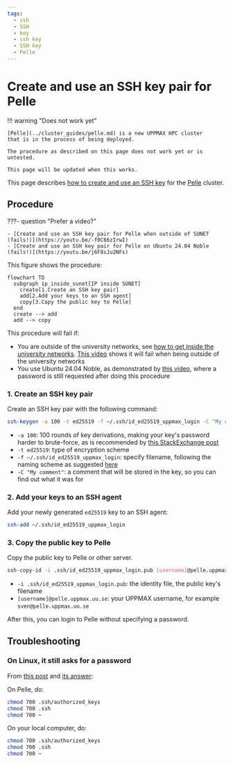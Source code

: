 ```yaml
---
tags:
  - ssh
  - SSH
  - key
  - ssh key
  - SSH key
  - Pelle
---
```


# Create and use an SSH key pair for Pelle

!!! warning "Does not work yet"

    [Pelle](../cluster_guides/pelle.md) is a new UPPMAX HPC cluster
    that is in the process of being deployed.

    The procedure as described on this page does not work yet or is untested.

    This page will be updated when this works.

This page describes [how to create and use an SSH key](ssh_key_use.md)
for the [Pelle](../cluster_guides/pelle.md) cluster.

## Procedure

???- question "Prefer a video?"

    - [Create and use an SSH key pair for Pelle when outside of SUNET (fails!)](https://youtu.be/-f0C66zIrwI)
    - [Create and use an SSH key pair for Pelle on Ubuntu 24.04 Noble (fails!)](https://youtu.be/j6F8sJu2NFs)

This figure shows the procedure:

```mermaid
flowchart TD
  subgraph ip_inside_sunet[IP inside SUNET]
    create[1.Create an SSH key pair]
    add[2.Add your keys to an SSH agent]
    copy[3.Copy the public key to Pelle]
  end
  create --> add
  add --> copy
```

This procedure will fail if:

- You are outside of the university networks,
  see [how to get inside the university networks](../getting_started/get_inside_sunet.md).
  [This video](https://youtu.be/-f0C66zIrwI) shows it will fail when being
  outside of the university networks
- You use Ubuntu 24.04 Noble, as demonstrated by [this video](https://youtu.be/j6F8sJu2NFs),
  where a password is still requested after doing this procedure

### 1. Create an SSH key pair

Create an SSH key pair with the following command:

```bash
ssh-keygen -a 100 -t ed25519 -f ~/.ssh/id_ed25519_uppmax_login -C "My comment"
```

- `-a 100`:  100 rounds of key derivations,
  making your key's password harder to brute-force,
  as is recommended by
  [this StackExchange post](https://security.stackexchange.com/a/144044)
- `-t ed25519`: type of encryption scheme
- `-f ~/.ssh/id_ed25519_uppmax_login`: specify filename, following the naming scheme as suggested [here](https://superuser.com/a/1261644)
- `-C "My comment"`: a comment that will be stored in the key, so you can find out what it was for

### 2. Add your keys to an SSH agent

Add your newly generated `ed25519` key to an SSH agent:

```bash
ssh-add ~/.ssh/id_ed25519_uppmax_login
```

### 3. Copy the public key to Pelle

Copy the public key to Pelle or other server.

```bash
ssh-copy-id -i .ssh/id_ed25519_uppmax_login.pub [username]@pelle.uppmax.uu.se
```

- `-i .ssh/id_ed25519_uppmax_login.pub`: the identity file, the public key's filename
- `[username]@pelle.uppmax.uu.se`: your UPPMAX username, for example `sven@pelle.uppmax.uu.se`

After this, you can login to Pelle without specifying a password.

## Troubleshooting

### On Linux, it still asks for a password

From [this post](https://unix.stackexchange.com/questions/26371/ssh-prompts-for-password-despite-ssh-authorized-keys)
and [its answer](https://unix.stackexchange.com/a/664213):

On Pelle, do:

```bash
chmod 700 .ssh/authorized_keys
chmod 700 .ssh
chmod 700 ~
```

On your local computer, do:

```bash
chmod 700 .ssh/authorized_keys
chmod 700 .ssh
chmod 700 ~
```
